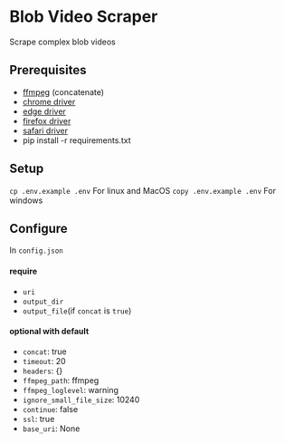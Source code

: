 # Blob Video Scraper

Scrape complex blob videos 

## Prerequisites

* [ffmpeg](https://www.ffmpeg.org/) (concatenate)
* [chrome driver](https://sites.google.com/a/chromium.org/chromedriver/downloads)
* [edge driver](https://developer.microsoft.com/en-us/microsoft-edge/tools/webdriver/)
* [firefox driver](https://github.com/mozilla/geckodriver/releases)
* [safari driver](https://webkit.org/blog/6900/webdriver-support-in-safari-10/)
* pip install -r requirements.txt

## Setup

`cp .env.example .env` For linux and MacOS
`copy .env.example .env` For windows

## Configure

In `config.json`

#### require

* `uri`
* `output_dir`
* `output_file`(if `concat` is `true`)

#### optional with default

* `concat`: true
* `timeout`: 20
* `headers`: {}
* `ffmpeg_path`: ffmpeg
* `ffmpeg_loglevel`: warning
* `ignore_small_file_size`: 10240
* `continue`: false
* `ssl`: true
* `base_uri`: None
